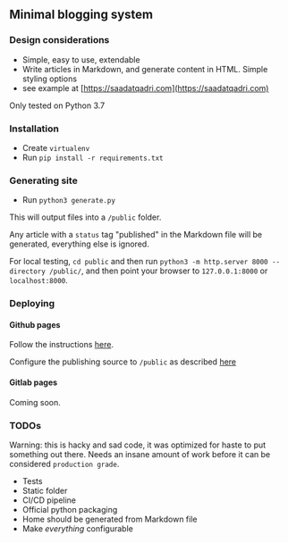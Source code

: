 ## Minimal blogging system

### Design considerations

- Simple, easy to use, extendable
- Write articles in Markdown, and generate content in HTML. Simple styling options
- see example at [https://saadatqadri.com](https://saadatqadri.com)

Only tested on Python 3.7

### Installation

- Create `virtualenv`
- Run `pip install -r requirements.txt`

### Generating site

- Run `python3 generate.py`

This will output files into a `/public` folder.

Any article with a `status` tag "published" in the Markdown file will be generated, everything else is ignored.

For local testing, `cd public` and then run `python3 -m http.server 8000 --directory /public/`, and then point your browser to `127.0.0.1:8000` or `localhost:8000`.

### Deploying 

#### Github pages

Follow the instructions [here](https://help.github.com/en/github/working-with-github-pages/getting-started-with-github-pages).

Configure the publishing source to `/public` as described [here](https://help.github.com/en/github/working-with-github-pages/configuring-a-publishing-source-for-your-github-pages-site) 

#### Gitlab pages

Coming soon.


### TODOs

Warning: this is hacky and sad code, it was optimized for haste to put something out there. Needs an insane amount of work before it can be considered `production grade`.

- Tests
- Static folder
- CI/CD pipeline
- Official python packaging
- Home should be generated from Markdown file
- Make *everything* configurable


